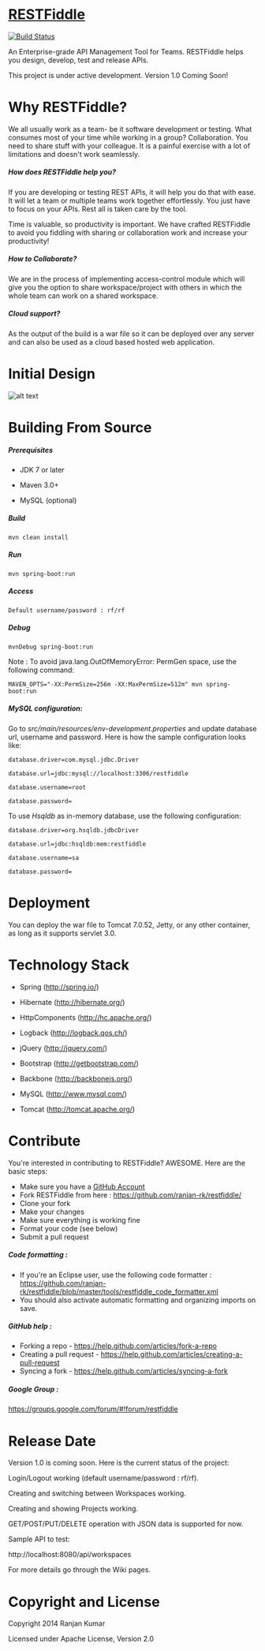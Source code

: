 [RESTFiddle](http://www.restfiddle.com/)
==========

[![Build Status](https://travis-ci.org/ranjan-rk/restfiddle.svg?branch=master)](https://travis-ci.org/ranjan-rk/restfiddle)

An Enterprise-grade API Management Tool for Teams. RESTFiddle helps you design, develop, test and release APIs.

This project is under active development. Version 1.0 Coming Soon!

Why RESTFiddle?
==========

We all usually work as a team- be it software development or testing. What consumes most of your time while working in a group? Collaboration. You need to share stuff with your colleague. It is a painful exercise with a lot of limitations and doesn't work seamlessly.

##### How does RESTFiddle help you? 

If you are developing or testing REST APIs, it will help you do that with ease. It will let a team or multiple teams work together effortlessly. You just have to focus on your APIs. Rest all is taken care by the tool.

Time is valuable, so productivity is important. We have crafted RESTFiddle to avoid you fiddling with sharing or collaboration work and increase your productivity!

##### How to Collaborate? 

We are in the process of implementing access-control module which will give you the option to share workspace/project with others in which the whole team can work on a shared workspace.

##### Cloud support?

As the output of the build is a war file so it can be deployed over any server and can also be used as a cloud based hosted web application.

Initial Design
==========

![alt text](https://raw.githubusercontent.com/ranjan-rk/restfiddle/gh-pages/images/rf_screenshot2.jpg "Initial Design")


Building From Source
==========

##### Prerequisites

* JDK 7 or later

* Maven 3.0+

* MySQL (optional)

##### Build

```
mvn clean install
```

##### Run

```
mvn spring-boot:run
```

##### Access

```
Default username/password : rf/rf
```

##### Debug

```
mvnDebug spring-boot:run
```

Note : To avoid java.lang.OutOfMemoryError: PermGen space, use the following command:

```
MAVEN_OPTS="-XX:PermSize=256m -XX:MaxPermSize=512m" mvn spring-boot:run 
```

##### MySQL configuration:

Go to *src/main/resources/env-development.properties* and update database url, username and password. Here is how the sample configuration looks like:

```
database.driver=com.mysql.jdbc.Driver

database.url=jdbc:mysql://localhost:3306/restfiddle

database.username=root

database.password=
```

To use *Hsqldb* as in-memory database, use the following configuration:

```
database.driver=org.hsqldb.jdbcDriver

database.url=jdbc:hsqldb:mem:restfiddle

database.username=sa

database.password=
```

Deployment
==========

You can deploy the war file to Tomcat 7.0.52, Jetty, or any other container, as long as it supports servlet 3.0.


Technology Stack
==========

* Spring (http://spring.io/)

* Hibernate (http://hibernate.org/)

* HttpComponents (http://hc.apache.org/)

* Logback (http://logback.qos.ch/)

* jQuery (http://jquery.com/)

* Bootstrap (http://getbootstrap.com/)

* Backbone (http://backbonejs.org/)

* MySQL (http://www.mysql.com/)

* Tomcat (http://tomcat.apache.org/)


Contribute
==========

You're interested in contributing to RESTFiddle? AWESOME. Here are the basic steps:

- Make sure you have a [GitHub Account](https://github.com/signup/free)
- Fork RESTFiddle from here : https://github.com/ranjan-rk/restfiddle/
- Clone your fork  
- Make your changes
- Make sure everything is working fine
- Format your code (see below)
- Submit a pull request

##### Code formatting :

- If you're an Eclipse user, use the following code formatter : https://github.com/ranjan-rk/restfiddle/blob/master/tools/restfiddle_code_formatter.xml
- You should also activate automatic formatting and organizing imports on save.

##### GitHub help : 

- Forking a repo - https://help.github.com/articles/fork-a-repo
- Creating a pull request - https://help.github.com/articles/creating-a-pull-request
- Syncing a fork - https://help.github.com/articles/syncing-a-fork

##### Google Group : 

https://groups.google.com/forum/#!forum/restfiddle
 
Release Date
==========

Version 1.0 is coming soon. Here is the current status of the project:

Login/Logout working (default username/password : rf/rf).

Creating and switching between Workspaces working.

Creating and showing Projects working.

GET/POST/PUT/DELETE operation with JSON data is supported for now.

Sample API to test:

http://localhost:8080/api/workspaces

For more details go through the Wiki pages.

Copyright and License
==========

Copyright 2014 Ranjan Kumar

Licensed under Apache License, Version 2.0
